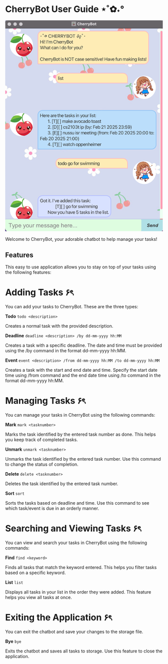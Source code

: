 # CherryBot User Guide ⋆˚✿˖°

![Ui.png](Ui.png)

Welcome to CherryBot, your adorable chatbot to help manage your tasks!

## Features 

This easy to use application allows you to stay on top of your tasks using the following features:

# Adding Tasks ۶ৎ

You can add your tasks to CherryBot. These are the three types:

**Todo**
`todo <description>`

Creates a normal task with the provided description.

**Deadline**
`deadline <description> /by dd-mm-yyyy hh:MM`

Creates a task with a specific deadline. The date and time must be provided using the /by command in the format dd-mm-yyyy hh:MM.

**Event**
`event <description> /from dd-mm-yyyy hh:MM /to dd-mm-yyyy hh:MM`

Creates a task with the start and end date and time. Specify the start date time using /from command and the end date time using /to command in the format dd-mm-yyyy hh:MM.

# Managing Tasks ۶ৎ

You can manage your tasks in CherryBot using the following commands:

**Mark**
`mark <tasknumber>`

Marks the task identified by the entered task number as done. This helps you keep track of completed tasks.

**Unmark**
`unmark <tasknumber>`

Unmarks the task identified by the entered task number. Use this command to change the status of completion.

**Delete**
`delete <tasknumber>`

Deletes the task identified by the entered task number. 

**Sort**
`sort`

Sorts the tasks based on deadline and time. Use this command to see which task/event is due in an orderly manner.

# Searching and Viewing Tasks ۶ৎ

You can view and search your tasks in CherryBot using the following commands:

**Find**
`find <keyword>`

Finds all tasks that match the keyword entered. This helps you filter tasks based on a specific keyword.

**List**
`list`

Displays all tasks in your list in the order they were added. This feature helps you view all tasks at once.

# Exiting the Application ۶ৎ

You can exit the chatbot and save your changes to the storage file.

**Bye**
`bye`

Exits the chatbot and saves all tasks to storage. Use this feature to close the application.